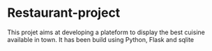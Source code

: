 # Restaurant-project
This projet aims at developing a plateform to display the best cuisine available in town.
It has been build using Python, Flask and sqlite
